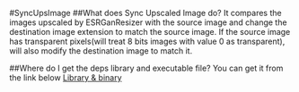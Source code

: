 #SyncUpsImage
##What does Sync Upscaled Image do?
It compares the images upscaled by ESRGanResizer with the source image and change the destination image extension to match the source image.
If the source image has transparent pixels(will treat 8 bits images with value 0 as transparent), will also modify the destination image to match it.

##Where do I get the deps library and executable file?
You can get it from the link below
[Library & binary](https://drive.google.com/drive/folders/1tMoPEqmbcM9h0Rtr7Pu2D3pqcng8tGqo?usp=sharing)
